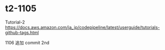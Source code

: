 # t2-1105
Tutorial-2
https://docs.aws.amazon.com/ja_jp/codepipeline/latest/userguide/tutorials-github-tags.html

1106 追加 commit 2nd